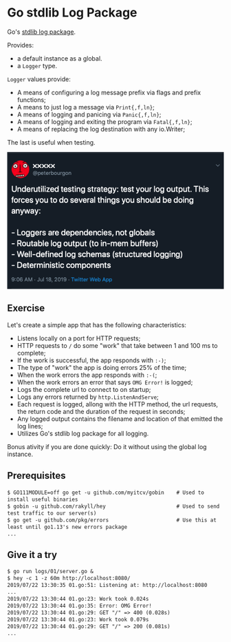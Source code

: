 # Go stdlib Log Package

Go's [stdlib log package](https://golang.org/pkg/log/).

Provides:

* a default instance as a global.
* a `Logger` type.

`Logger` values provide:

* A means of configuring a log message prefix via flags and prefix functions;
* A means to just log a message via `Print{,f,ln}`;
* A means of logging and panicing via `Panic{,f,ln}`;
* A means of logging and exiting the program via `Fatal{,f,ln}`;
* A means of replacing the log destination with any io.Writer;

The last is useful when testing.

[![tweet about testing logs](../../assets/twitter3.png)](https://twitter.com/peterbourgon/status/1151886045861928961)

## Exercise

Let's create a simple app that has the following characteristics:

* Listens locally on a port for HTTP requests;
* HTTP requests to `/` do some "work" that take between 1 and 100 ms to complete;
* If the work is successful, the app responds with `:-)`;
* The type of "work" the app is doing errors 25% of the time;
* When the work errors the app responds with `:-(`;
* When the work errors an error that says `OMG Error!` is logged;
* Logs the complete url to connect to on startup;
* Logs any errors returned by `http.ListenAndServe`;
* Each request is logged, allong with the HTTP method, the url requests, the return code and the duration of the request in seconds;
* Any logged output contains the filename and location of that emitted the log lines;
* Utilizes Go's stdlib log package for all logging.

Bonus ativity if you are done quickly: Do it without using the global log instance.

## Prerequisites

```console
$ GO111MODULE=off go get -u github.com/myitcv/gobin    # Used to install useful binaries
$ gobin -u github.com/rakyll/hey                       # Used to send test traffic to our server(s)
$ go get -u github.com/pkg/errors                      # Use this at least until go1.13's new errors package
...
```

## Give it a try

```console
$ go run logs/01/server.go &
$ hey -c 1 -z 60m http://localhost:8080/
2019/07/22 13:30:35 01.go:51: Listening at: http://localhost:8080
...
2019/07/22 13:30:44 01.go:23: Work took 0.024s
2019/07/22 13:30:44 01.go:35: Error: OMG Error!
2019/07/22 13:30:44 01.go:29: GET "/" => 400 (0.028s)
2019/07/22 13:30:44 01.go:23: Work took 0.079s
2019/07/22 13:30:44 01.go:29: GET "/" => 200 (0.081s)
...
```
